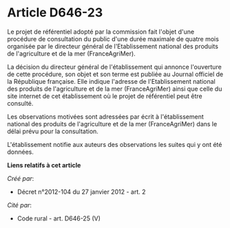 # Article D646-23

Le projet de référentiel adopté par la commission fait l'objet d'une procédure de consultation du public d'une durée maximale
de quatre mois organisée par le directeur général de l'Etablissement national des produits de l'agriculture et de la mer
(FranceAgriMer). 

La décision du directeur général de l'établissement qui annonce l'ouverture de cette procédure, son objet et son terme est
publiée au Journal officiel de la République française. Elle indique l'adresse de l'Etablissement national des produits de
l'agriculture et de la mer (FranceAgriMer) ainsi que celle du site internet de cet établissement où le projet de référentiel
peut être consulté. 

Les observations motivées sont adressées par écrit à l'établissement national des produits de l'agriculture et de la mer
(FranceAgriMer) dans le délai prévu pour la consultation. 

L'établissement notifie aux auteurs des observations les suites qui y ont été données.

**Liens relatifs à cet article**

_Créé par_:

  - Décret n°2012-104 du 27 janvier 2012 - art. 2

_Cité par_:

  - Code rural - art. D646-25 (V)
